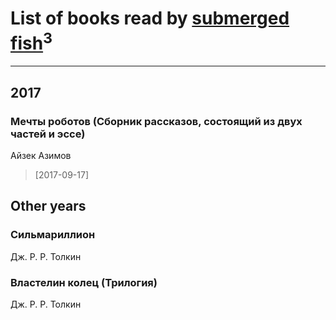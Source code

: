 # List of books read by [submerged fish](http://openid.yandex.ru/submerged.in/)<sup>3</sup>
---

## 2017

### Мечты роботов (Сборник рассказов, состоящий из двух частей и эссе)
Айзек Азимов
> [2017-09-17] 



## Other years

### Сильмариллион
Дж. Р. Р. Толкин


### Властелин колец (Трилогия)
Дж. Р. Р. Толкин



